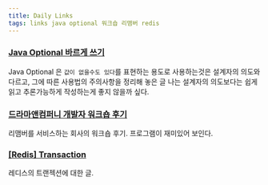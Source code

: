 ```yaml
---
title: Daily Links
tags: links java optional 워크숍 리맴버 redis
---
```


### [Java Optional 바르게 쓰기](http://homoefficio.github.io/2019/10/03/Java-Optional-%EB%B0%94%EB%A5%B4%EA%B2%8C-%EC%93%B0%EA%B8%B0/)
Java Optional 은 `값이 없을수도 있다`를 표현하는 용도로 사용하는것은 설계자의 의도와 다르고, 그에 따른 사용법의 주의사항을 정리해 놓은 글
나는 설계자의 의도보다는 쉽게 읽고 추론가능하게 작성하는게 좋지 않을까 싶다.

### [드라마앤컴퍼니 개발자 워크숍 후기](https://blog.dramancompany.com/2020/01/%EB%93%9C%EB%9D%BC%EB%A7%88%EC%95%A4%EC%BB%B4%ED%8D%BC%EB%8B%88-%EA%B0%9C%EB%B0%9C%EC%9E%90-%EC%9B%8C%ED%81%AC%EC%88%8D-%ED%9B%84%EA%B8%B0/)
리맴버를 서비스하는 회사의 워크숍 후기.
프로그램이 재미있어 보인다.

### [[Redis] Transaction](https://velog.io/@minholee_93/Redis-In-Memory-Database)
레디스의 트랜젝션에 대한 글.
